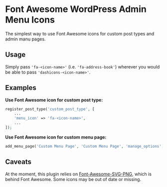 # Font Awesome WordPress Admin Menu Icons

The simplest way to use Font Awesome icons for custom post types and admin manu pages.

## Usage

Simply pass `'fa-<icon-name>'` (i.e. `'fa-address-book'`) wherever you would be able to pass `'dashicons-<icon-name>'`.

## Examples

**Use Font Awesome icon for custom post type:**

```php
register_post_type('custom_post_type', [
	...
	'menu_icon' => 'fa-<icon-name>',
	...
]);
```

**Use Font Awesome icon for custom menu page:**

```php
add_menu_page('Custom Menu Page', 'Custom Menu Page', 'manage_options', 'fa-<icon-name>');
```

## Caveats

At the moment, this plugin relies on [Font-Awesome-SVG-PNG](https://github.com/encharm/Font-Awesome-SVG-PNG), which is behind Font Awesome. Some icons may be out of date or missing.
